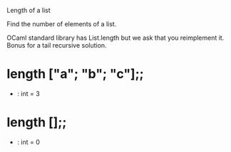 Length of a list


Find the number of elements of a list.

OCaml standard library has List.length but we ask that you reimplement it. Bonus for a tail recursive solution.

# length ["a"; "b"; "c"];;
- : int = 3
# length [];;
- : int = 0